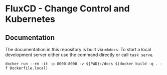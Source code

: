 # FluxCD - Change Control and Kubernetes

## Documentation

The documentation in this repository is built via `mkdocs`. To start a local development server either use the command directly or call `task serve`.

```shell
docker run --rm -it -p 8000:8000 -v ${PWD}:/docs $(docker build -q . -f Dockerfile.local)
```
